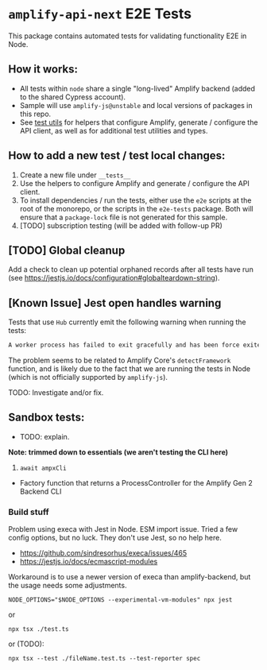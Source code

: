 # `amplify-api-next` E2E Tests

This package contains automated tests for validating functionality E2E in Node.

## How it works:

- All tests within `node` share a single "long-lived" Amplify backend (added to
  the shared Cypress account).
- Sample will use `amplify-js@unstable` and local versions of packages in this repo.
- See [test utils](node/utils.ts) for helpers that configure Amplify, generate /
  configure the API client, as well as for additional test utilities and types.

## How to add a new test / test local changes:

1. Create a new file under `__tests__`
2. Use the helpers to configure Amplify and generate / configure the API client.
3. To install dependencies / run the tests, either use the `e2e` scripts at
   the root of the monorepo, or the scripts in the `e2e-tests` package. Both will
   ensure that a `package-lock` file is not generated for this sample.
4. [TODO] subscription testing (will be added with follow-up PR)

## [TODO] Global cleanup

Add a check to clean up potential orphaned records after all tests have run
(see https://jestjs.io/docs/configuration#globalteardown-string).

## [Known Issue] Jest open handles warning

Tests that use `Hub` currently emit the following warning when running the tests:

```bash
A worker process has failed to exit gracefully and has been force exited. This is likely caused by tests leaking due to improper teardown. Try running with --detectOpenHandles to find leaks. Active timers can also cause this, ensure that .unref() was called on them.
```

The problem seems to be related to Amplify Core's `detectFramework` function, and
is likely due to the fact that we are running the tests in Node (which is not
officially supported by `amplify-js`).

TODO: Investigate and/or fix.

## Sandbox tests:

- TODO: explain.

**Note: trimmed down to essentials (we aren't testing the CLI here)**

1. `await ampxCli`

- Factory function that returns a ProcessController for the Amplify Gen 2 Backend CLI

### Build stuff

Problem using execa with Jest in Node. ESM import issue. Tried a few config options, but no luck. They don't use Jest, so no help here.

- https://github.com/sindresorhus/execa/issues/465
- https://jestjs.io/docs/ecmascript-modules

Workaround is to use a newer version of execa than amplify-backend, but the usage needs some adjustments.

`NODE_OPTIONS="$NODE_OPTIONS --experimental-vm-modules" npx jest`

or

`npx tsx ./test.ts`

or (TODO):

`npx tsx --test ./fileName.test.ts --test-reporter spec`
